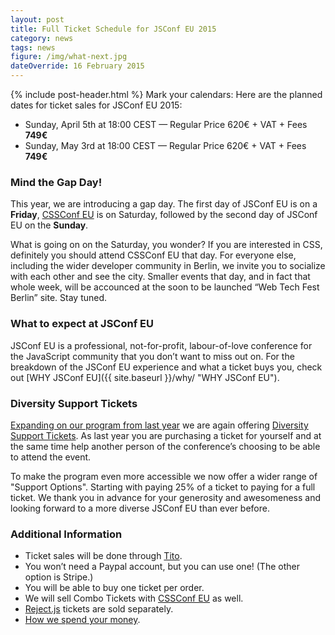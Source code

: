 ```yaml
---
layout: post
title: Full Ticket Schedule for JSConf EU 2015
category: news
tags: news
figure: /img/what-next.jpg
dateOverride: 16 February 2015
---
```


{% include post-header.html %}
Mark your calendars: Here are the planned dates for ticket sales for JSConf EU 2015:

- Sunday, April 5th at 18:00 CEST — Regular Price 620€ + VAT + Fees **749€**
- Sunday, May 3rd at 18:00 CEST — Regular Price 620€ + VAT + Fees **749€**

### Mind the Gap Day!

This year, we are introducing a gap day. The first day of JSConf EU is on a **Friday**, [CSSConf EU](http://2015.cssconf.eu) is on Saturday, followed by the second day of JSConf EU on the **Sunday**.

What is going on on the Saturday, you wonder? If you are interested in CSS, definitely you should attend CSSConf EU that day. For everyone else, including the wider developer community in Berlin, we invite you to socialize with each other and see the city. Smaller events that day, and in fact that whole week, will be accounced at the soon to be launched “Web Tech Fest Berlin” site. Stay tuned.

### What to expect at JSConf EU

JSConf EU is a professional, not-for-profit, labour-of-love conference for the JavaScript community that you don’t want to miss out on. For the breakdown of the JSConf EU experience and what a ticket buys you, check out [WHY JSConf EU]({{ site.baseurl }}/why/ "WHY JSConf EU").

### Diversity Support Tickets

[Expanding on our program from last year](http://2014.jsconf.eu/news/2014/08/15/diversity-tickets.html) we are again offering [Diversity Support Tickets](/diversity-tickets). As last year you are purchasing a ticket for yourself and at the same time help another person of the conference’s choosing to be able to attend the event.

To make the program even more accessible we now offer a wider range of "Support Options". Starting with paying 25% of a ticket to paying for a full ticket. We thank you in advance for your generosity and awesomeness and looking forward to a more diverse JSConf EU than ever before.

### Additional Information

- Ticket sales will be done through [Tito](https://tito.io/jsconfeu/jsconf-eu-2015).
- You won’t need a Paypal account, but you can use one! (The other option is Stripe.)
- You will be able to buy one ticket per order.
- We will sell Combo Tickets with [CSSConf EU](http://2015.cssconf.eu) as well.
- [Reject.js](http://rejectjs.org) tickets are sold separately.
- [How we spend your money](http://2013.jsconf.eu/news/2013/06/15/how-we-spend-your-money.html).

